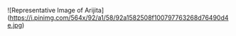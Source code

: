 ![Representative Image of Arijita] (https://i.pinimg.com/564x/92/a1/58/92a1582508f100797763268d76490d4e.jpg)
